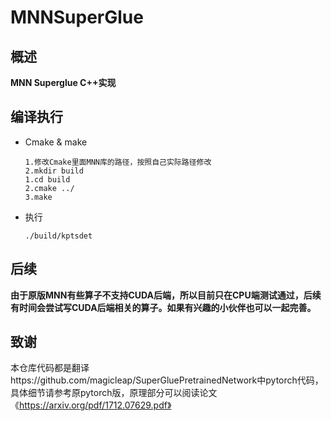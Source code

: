 # MNNSuperGlue

## 概述

**MNN Superglue C++实现**


## 编译执行

- Cmake & make

  ```
  1.修改Cmake里面MNN库的路径，按照自己实际路径修改
  2.mkdir build
  1.cd build
  2.cmake ../
  3.make
  ```

- 执行

  ```
  ./build/kptsdet
  ```



## 后续

**由于原版MNN有些算子不支持CUDA后端，所以目前只在CPU端测试通过，后续有时间会尝试写CUDA后端相关的算子。如果有兴趣的小伙伴也可以一起完善。**



## 致谢

本仓库代码都是翻译https://github.com/magicleap/SuperGluePretrainedNetwork中pytorch代码，具体细节请参考原pytorch版，原理部分可以阅读论文《https://arxiv.org/pdf/1712.07629.pdf》
